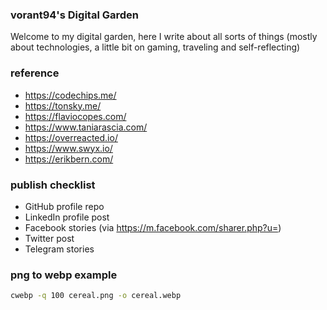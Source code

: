 ### vorant94's Digital Garden

Welcome to my digital garden, here I write about all sorts of things (mostly about technologies, a little bit on gaming, traveling and self-reflecting)

### reference

- https://codechips.me/
- https://tonsky.me/
- https://flaviocopes.com/
- https://www.taniarascia.com/
- https://overreacted.io/
- https://www.swyx.io/
- https://erikbern.com/

### publish checklist

- GitHub profile repo
- LinkedIn profile post
- Facebook stories (via https://m.facebook.com/sharer.php?u=<paste-your-link-here>)
- Twitter post
- Telegram stories

### png to webp example

```bash
cwebp -q 100 cereal.png -o cereal.webp
```
